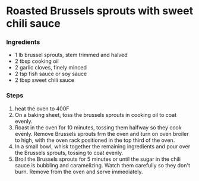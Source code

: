 # Roasted Brussels sprouts with sweet chili sauce

### Ingredients

* 1 lb brussel sprouts, stem trimmed and halved
* 2 tbsp cooking oil
* 2 garlic cloves, finely minced
* 2 tsp fish sauce or soy sauce
* 2 tbsp sweet chili sauce

### Steps

1. heat the oven to 400F
2. On a baking sheet, toss the brussels sprouts in cooking oil to coat evenly.  
3. Roast in the oven for 10 minutes, tossing them halfway so they cook evenly.  Remove Brussels sprouts frm the oven and turn on oven broiler to high, with the oven rack positioned in the top third of the oven.
4. In a small bowl, whisk together the remaining ingredients and pour over the Brussels sprouts, tossing to coat evenly.
5. Broil the Brussels sprouts for 5 minutes or until the sugar in the chili sauce is bubbling and caramelizing.  Watch them carefully so they don't burn.  Remove from the oven and serve immediately.

